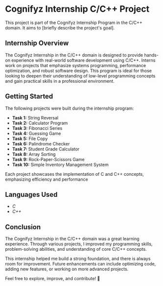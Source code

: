 # Cognifyz Internship C/C++ Project

This project is part of the Cognifyz Internship Program in the C/C++ domain. It aims to [briefly describe the project's goal].

## Internship Overview

The Cognifyz Internship in the C/C++ domain is designed to provide hands-on experience with real-world software development using C/C++. Interns work on projects that emphasize systems programming, performance optimization, and robust software design. This program is ideal for those looking to deepen their understanding of low-level programming concepts and gain practical skills in a professional environment.

## Getting Started

The following projects were built during the internship program:

- **Task 1:** String Reversal  
- **Task 2:** Calculator Program  
- **Task 3:** Fibonacci Series  
- **Task 4:** Guessing Game  
- **Task 5:** File Copy  
- **Task 6:** Palindrome Checker  
- **Task 7:** Student Grade Calculator  
- **Task 8:** Array Sorting  
- **Task 9:** Rock-Paper-Scissors Game  
- **Task 10:** Simple Inventory Management System

Each project showcases the implementation of C and C++ concepts, emphasizing efficiency and performance

## Languages Used  

- *C*  
- *C++*

## Conclusion

The Cognifyz Internship in the C/C++ domain was a great learning experience. Through various projects, I improved my programming skills, problem-solving abilities, and understanding of core C/C++ concepts.  

This internship helped me build a strong foundation, and there is always room for improvement. Future enhancements can include optimizing code, adding new features, or working on more advanced projects.  

Feel free to explore, improve, and contribute! 🚀
